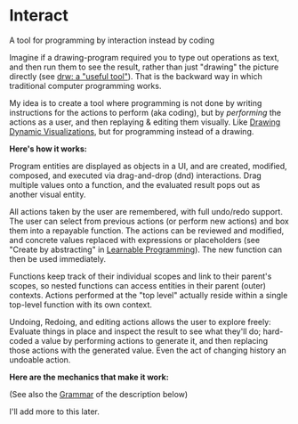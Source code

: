 # Interact
A tool for programming by interaction instead by coding

Imagine if a drawing-program required you to type out operations as text, and then run them to see the result, rather than just "drawing" the picture directly (see [drw: a "useful tool"](https://programmingmadecomplicated.wordpress.com/2017/10/29/introducing-drw-a-useful-tool-to-solve-a-practical-problem/)). That is the backward way in which traditional computer programming works.

My idea is to create a tool where programming is not done by writing instructions for the actions to perform (aka coding), but by *performing* the actions as a user, and then replaying & editing them visually. Like [Drawing Dynamic Visualizations](http://worrydream.com/DrawingDynamicVisualizationsTalk/), but for programming instead of a drawing.

**Here's how it works:**

Program entities are displayed as objects in a UI, and are created, modified, composed, and executed via drag-and-drop (dnd) interactions. Drag multiple values onto a function, and the evaluated result pops out as another visual entity.

All actions taken by the user are remembered, with full undo/redo support. The user can select from previous actions (or perform new actions) and box them into a repayable function. The actions can be reviewed and modified, and concrete values replaced with expressions or placeholders (see "Create by abstracting" in [Learnable Programming](http://worrydream.com/LearnableProgramming/)). The new function can then be used immediately.

Functions keep track of their individual scopes and link to their parent's scopes, so nested functions can access entities in their parent (outer) contexts. Actions performed at the "top level" actually reside within a single top-level function with its own context.

Undoing, Redoing, and editing actions allows the user to explore freely: Evaluate things in place and inspect the result to see what they'll do; hard-coded a value by performing actions to generate it, and then replacing those actions with the generated value. Even the act of changing history an undoable action.

**Here are the mechanics that make it work:**

(See also the [Grammar](https://github.com/d-cook/Interact/blob/master/Grammar.txt) of the description below)

I'll add more to this later.

